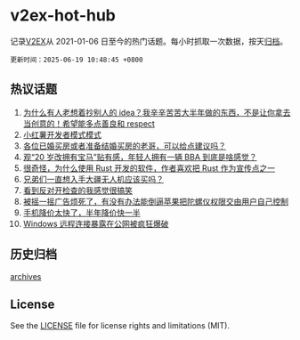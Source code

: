 # v2ex-hot-hub

 记录[V2EX](https://www.v2ex.com/)从 2021-01-06 日至今的热门话题。每小时抓取一次数据，按天[归档](archives)。

`更新时间：2025-06-19 10:48:45 +0800`

## 热议话题

1. [为什么有人老想着抄别人的 idea？我辛辛苦苦大半年做的东西，不是让你拿去当创意的！希望能多点善良和 respect](https://www.v2ex.com/t/1139372)
1. [小红薯开发者模式模式](https://www.v2ex.com/t/1139410)
1. [各位已婚买房或者准备结婚买房的老哥，可以给点建议吗？](https://www.v2ex.com/t/1139365)
1. [观“20 岁改拥有宝马”贴有感，年轻人拥有一辆 BBA 到底是啥感觉？](https://www.v2ex.com/t/1139388)
1. [很奇怪，为什么使用 Rust 开发的软件，作者喜欢把 Rust 作为宣传点之一](https://www.v2ex.com/t/1139502)
1. [兄弟们一直想入手大疆无人机应该买吗？](https://www.v2ex.com/t/1139574)
1. [看到反对开检查的我感觉很搞笑](https://www.v2ex.com/t/1139391)
1. [被摇一摇广告烦死了，有没有办法能倒逼苹果把陀螺仪权限交由用户自己控制](https://www.v2ex.com/t/1139380)
1. [手机降价太快了，半年降价快一半](https://www.v2ex.com/t/1139497)
1. [Windows 远程连接暴露在公网被疯狂爆破](https://www.v2ex.com/t/1139552)

## 历史归档

[archives](archives)

## License

See the [LICENSE](LICENSE) file for license rights and limitations (MIT).
